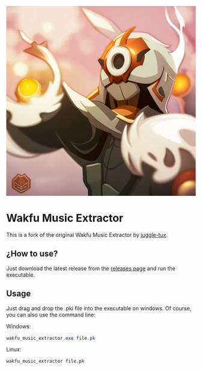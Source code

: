 ![hyppolire](assets/hyppolire.png)

# Wakfu Music Extractor

This is a fork of the original Wakfu Music Extractor by [juggle-tux](https://gitlab.com/juggle-tux/wakfu_music_extractor).

## ¿How to use?

Just download the latest release from the [releases page](https://github.com/Akrista/wakfu_music_extractor) and run the executable.

## Usage

Just drag and drop the .pki file into the executable on windows. Of course, you can also use the command line:

Windows:

```powershell
wakfu_music_extractor.exe file.pk
```

Linux:

```bash
wakfu_music_extractor file.pk
```
